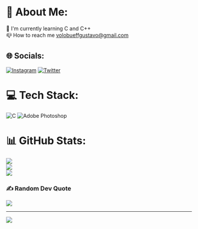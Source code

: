 # 💫 About Me:
🌱 I'm currently learning C and C++<br>📪 How to reach me volobueffgustavo@gmail.com<br>


## 🌐 Socials:
[![Instagram](https://img.shields.io/badge/Instagram-%23E4405F.svg?logo=Instagram&logoColor=white)](https://instagram.com/gustavo_kv) [![Twitter](https://img.shields.io/badge/Twitter-%231DA1F2.svg?logo=Twitter&logoColor=white)](https://twitter.com/gustavo_kv) 

# 💻 Tech Stack:
![C](https://img.shields.io/badge/c-%2300599C.svg?style=for-the-badge&logo=c&logoColor=white) ![Adobe Photoshop](https://img.shields.io/badge/adobephotoshop-%2331A8FF.svg?style=for-the-badge&logo=adobephotoshop&logoColor=white)
# 📊 GitHub Stats:
![](https://github-readme-stats.vercel.app/api?username=gustavokv&theme=radical&hide_border=true&include_all_commits=true&count_private=false)<br/>
![](https://github-readme-streak-stats.herokuapp.com/?user=gustavokv&theme=radical&hide_border=true)<br/>
![](https://github-readme-stats.vercel.app/api/top-langs/?username=gustavokv&theme=radical&hide_border=true&include_all_commits=true&count_private=false&layout=compact)

### ✍️ Random Dev Quote
![](https://quotes-github-readme.vercel.app/api?type=horizontal&theme=radical)

---
[![](https://visitcount.itsvg.in/api?id=gustavokv&icon=1&color=12)](https://visitcount.itsvg.in)

<!-- Proudly created with GPRM ( https://gprm.itsvg.in ) -->
